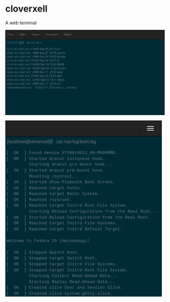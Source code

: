 cloverxell
==========

A web terminal

![Alt cloverxell](https://raw.githubusercontent.com/EsmerilProgramming/cloverxell/master/cloverxell.png)


![Alt cloverxellm](https://raw.githubusercontent.com/EsmerilProgramming/cloverxell/master/cloverxellm.png)
